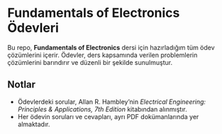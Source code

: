 # Fundamentals of Electronics Ödevleri
Bu repo, **Fundamentals of Electronics** dersi için hazırladığım tüm ödev çözümlerini içerir. Ödevler, ders kapsamında verilen problemlerin çözümlerini barındırır ve düzenli bir şekilde sunulmuştur.

## Notlar
- Ödevlerdeki sorular, Allan R. Hambley’nin *Electrical Engineering: Principles & Applications, 7th Edition* kitabından alınmıştır.
- Her ödevin soruları ve cevapları, ayrı PDF dokümanlarında yer almaktadır.
